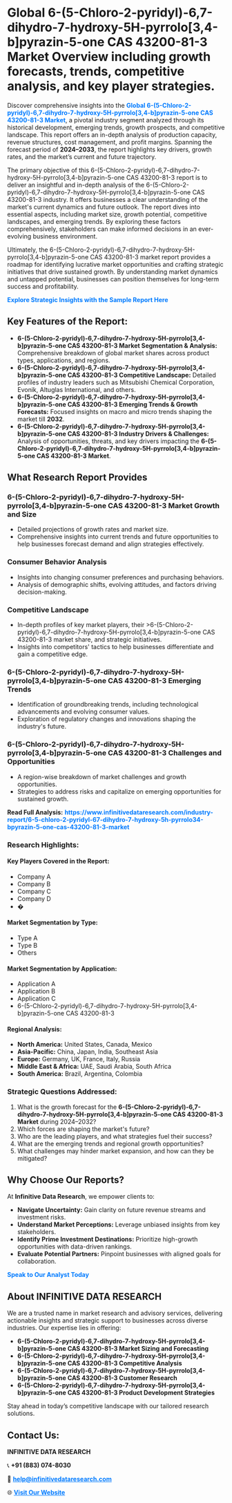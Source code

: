 <h1>Global 6-(5-Chloro-2-pyridyl)-6,7-dihydro-7-hydroxy-5H-pyrrolo[3,4-b]pyrazin-5-one CAS 43200-81-3 Market Overview including growth forecasts, trends, competitive analysis, and key player strategies.</h1>
<p>
Discover comprehensive insights into the 
<a href="https://www.infinitivedataresearch.com/industry-report/6-5-chloro-2-pyridyl-67-dihydro-7-hydroxy-5h-pyrrolo34-bpyrazin-5-one-cas-43200-81-3-market" rel="dofollow" style="color: #007BFF; text-decoration: none;"><strong>Global 6-(5-Chloro-2-pyridyl)-6,7-dihydro-7-hydroxy-5H-pyrrolo[3,4-b]pyrazin-5-one CAS 43200-81-3 Market</strong></a>, a pivotal industry segment analyzed through its historical development, emerging trends, growth prospects, and competitive landscape. This report offers an in-depth analysis of production capacity, revenue structures, cost management, and profit margins. Spanning the forecast period of <strong>2024–2033</strong>, the report highlights key drivers, growth rates, and the market’s current and future trajectory.
</p>
<p>
The primary objective of this 6-(5-Chloro-2-pyridyl)-6,7-dihydro-7-hydroxy-5H-pyrrolo[3,4-b]pyrazin-5-one CAS 43200-81-3 report is to deliver an insightful and in-depth analysis of the 6-(5-Chloro-2-pyridyl)-6,7-dihydro-7-hydroxy-5H-pyrrolo[3,4-b]pyrazin-5-one CAS 43200-81-3 industry. It offers businesses a clear understanding of the market's current dynamics and future outlook. The report dives into essential aspects, including market size, growth potential, competitive landscapes, and emerging trends. By exploring these factors comprehensively, stakeholders can make informed decisions in an ever-evolving business environment.
</p>
<p>
Ultimately, the 6-(5-Chloro-2-pyridyl)-6,7-dihydro-7-hydroxy-5H-pyrrolo[3,4-b]pyrazin-5-one CAS 43200-81-3 market report provides a roadmap for identifying lucrative market opportunities and crafting strategic initiatives that drive sustained growth. By understanding market dynamics and untapped potential, businesses can position themselves for long-term success and profitability.
</p>
<p>
<a href="https://www.infinitivedataresearch.com/request-sample/reportId=111736" style="color: #007BFF; text-decoration: none;"><strong>Explore Strategic Insights with the Sample Report Here</strong></a>
</p>

<h2>Key Features of the Report:</h2>
<ul>
<li><strong>6-(5-Chloro-2-pyridyl)-6,7-dihydro-7-hydroxy-5H-pyrrolo[3,4-b]pyrazin-5-one CAS 43200-81-3 Market Segmentation & Analysis:</strong> Comprehensive breakdown of global market shares across product types, applications, and regions.</li>
<li><strong>6-(5-Chloro-2-pyridyl)-6,7-dihydro-7-hydroxy-5H-pyrrolo[3,4-b]pyrazin-5-one CAS 43200-81-3 Competitive Landscape:</strong> Detailed profiles of industry leaders such as Mitsubishi Chemical Corporation, Evonik, Altuglas International, and others.</li>
<li><strong>6-(5-Chloro-2-pyridyl)-6,7-dihydro-7-hydroxy-5H-pyrrolo[3,4-b]pyrazin-5-one CAS 43200-81-3 Emerging Trends & Growth Forecasts:</strong> Focused insights on macro and micro trends shaping the market till <strong>2032</strong>.</li>
<li><strong>6-(5-Chloro-2-pyridyl)-6,7-dihydro-7-hydroxy-5H-pyrrolo[3,4-b]pyrazin-5-one CAS 43200-81-3 Industry Drivers & Challenges:</strong> Analysis of opportunities, threats, and key drivers impacting the <strong>6-(5-Chloro-2-pyridyl)-6,7-dihydro-7-hydroxy-5H-pyrrolo[3,4-b]pyrazin-5-one CAS 43200-81-3 Market</strong>.</li>
</ul>

<h2>What Research Report Provides</h2>
<h3>6-(5-Chloro-2-pyridyl)-6,7-dihydro-7-hydroxy-5H-pyrrolo[3,4-b]pyrazin-5-one CAS 43200-81-3 Market Growth and Size</h3>
<ul>
<li>Detailed projections of growth rates and market size.</li>
<li>Comprehensive insights into current trends and future opportunities to help businesses forecast demand and align strategies effectively.</li>
</ul>

<h3>Consumer Behavior Analysis</h3>
<ul>
<li>Insights into changing consumer preferences and purchasing behaviors.</li>
<li>Analysis of demographic shifts, evolving attitudes, and factors driving decision-making.</li>
</ul>

<h3>Competitive Landscape</h3>
<ul>
<li>In-depth profiles of key market players, their >6-(5-Chloro-2-pyridyl)-6,7-dihydro-7-hydroxy-5H-pyrrolo[3,4-b]pyrazin-5-one CAS 43200-81-3 market share, and strategic initiatives.</li>
<li>Insights into competitors' tactics to help businesses differentiate and gain a competitive edge.</li>
</ul>

<h3>6-(5-Chloro-2-pyridyl)-6,7-dihydro-7-hydroxy-5H-pyrrolo[3,4-b]pyrazin-5-one CAS 43200-81-3 Emerging Trends</h3>
<ul>
<li>Identification of groundbreaking trends, including technological advancements and evolving consumer values.</li>
<li>Exploration of regulatory changes and innovations shaping the industry's future.</li>
</ul>

<h3>6-(5-Chloro-2-pyridyl)-6,7-dihydro-7-hydroxy-5H-pyrrolo[3,4-b]pyrazin-5-one CAS 43200-81-3 Challenges and Opportunities</h3>
<ul>
<li>A region-wise breakdown of market challenges and growth opportunities.</li>
<li>Strategies to address risks and capitalize on emerging opportunities for sustained growth.</li>
</ul>
<p><strong>Read Full Analysis:</strong> <a href="https://www.infinitivedataresearch.com/industry-report/6-5-chloro-2-pyridyl-67-dihydro-7-hydroxy-5h-pyrrolo34-bpyrazin-5-one-cas-43200-81-3-market" rel="dofollow" style="color: #007BFF; text-decoration: none;"><strong>https://www.infinitivedataresearch.com/industry-report/6-5-chloro-2-pyridyl-67-dihydro-7-hydroxy-5h-pyrrolo34-bpyrazin-5-one-cas-43200-81-3-market</strong></a></p>
<h3>Research Highlights:</h3>
<h4>Key Players Covered in the Report:</h4>
<ul><li>Company A</li><li>Company B</li><li>Company C</li><li>Company D</li><li>�</li></ul>
<h4>Market Segmentation by Type:</h4>
<ul><li>Type A</li><li>Type B</li><li>Others</li></ul>
<h4>Market Segmentation by Application:</h4>
<ul><li>Application A</li><li>Application B</li><li>Application C</li><li>6-(5-Chloro-2-pyridyl)-6,7-dihydro-7-hydroxy-5H-pyrrolo[3,4-b]pyrazin-5-one CAS 43200-81-3</li></ul>

<h4>Regional Analysis:</h4>
<ul>
<li><strong>North America:</strong> United States, Canada, Mexico</li>
<li><strong>Asia-Pacific:</strong> China, Japan, India, Southeast Asia</li>
<li><strong>Europe:</strong> Germany, UK, France, Italy, Russia</li>
<li><strong>Middle East & Africa:</strong> UAE, Saudi Arabia, South Africa</li>
<li><strong>South America:</strong> Brazil, Argentina, Colombia</li>
</ul>

<h3>Strategic Questions Addressed:</h3>
<ol>
<li>What is the growth forecast for the <strong>6-(5-Chloro-2-pyridyl)-6,7-dihydro-7-hydroxy-5H-pyrrolo[3,4-b]pyrazin-5-one CAS 43200-81-3 Market</strong> during 2024–2032?</li>
<li>Which forces are shaping the market's future?</li>
<li>Who are the leading players, and what strategies fuel their success?</li>
<li>What are the emerging trends and regional growth opportunities?</li>
<li>What challenges may hinder market expansion, and how can they be mitigated?</li>
</ol>

<h2>Why Choose Our Reports?</h2>
<p>At <strong>Infinitive Data Research</strong>, we empower clients to:</p>
<ul>
<li><strong>Navigate Uncertainty:</strong> Gain clarity on future revenue streams and investment risks.</li>
<li><strong>Understand Market Perceptions:</strong> Leverage unbiased insights from key stakeholders.</li>
<li><strong>Identify Prime Investment Destinations:</strong> Prioritize high-growth opportunities with data-driven rankings.</li>
<li><strong>Evaluate Potential Partners:</strong> Pinpoint businesses with aligned goals for collaboration.</li>
</ul>
<p><a href="https://www.infinitivedataresearch.com/industry-report/6-5-chloro-2-pyridyl-67-dihydro-7-hydroxy-5h-pyrrolo34-bpyrazin-5-one-cas-43200-81-3-market" rel="dofollow" style="color: #007BFF; text-decoration: none;"><strong>Speak to Our Analyst Today</strong></a></p>

<h2>About INFINITIVE DATA RESEARCH</h2>
<p>We are a trusted name in market research and advisory services, delivering actionable insights and strategic support to businesses across diverse industries. Our expertise lies in offering:</p>
<ul>
<li><strong>6-(5-Chloro-2-pyridyl)-6,7-dihydro-7-hydroxy-5H-pyrrolo[3,4-b]pyrazin-5-one CAS 43200-81-3 Market Sizing and Forecasting</strong></li>
<li><strong>6-(5-Chloro-2-pyridyl)-6,7-dihydro-7-hydroxy-5H-pyrrolo[3,4-b]pyrazin-5-one CAS 43200-81-3 Competitive Analysis</strong></li>
<li><strong>6-(5-Chloro-2-pyridyl)-6,7-dihydro-7-hydroxy-5H-pyrrolo[3,4-b]pyrazin-5-one CAS 43200-81-3 Customer Research</strong></li>
<li><strong>6-(5-Chloro-2-pyridyl)-6,7-dihydro-7-hydroxy-5H-pyrrolo[3,4-b]pyrazin-5-one CAS 43200-81-3 Product Development Strategies</strong></li>
</ul>
<p>Stay ahead in today’s competitive landscape with our tailored research solutions.</p>

<h2>Contact Us:</h2>
<p><strong>INFINITIVE DATA RESEARCH</strong></p>
<p>📞 <strong>+91 (883) 074-8030</strong></p>
<p>📧 <strong><a href="mailto:help@infinitivedataresearch.com" style="color: #007BFF;">help@infinitivedataresearch.com</a></strong></p>
<p>🌐 <strong><a href="https://www.infinitivedataresearch.com" rel="dofollow" style="color: #007BFF;">Visit Our Website</a></strong></p>